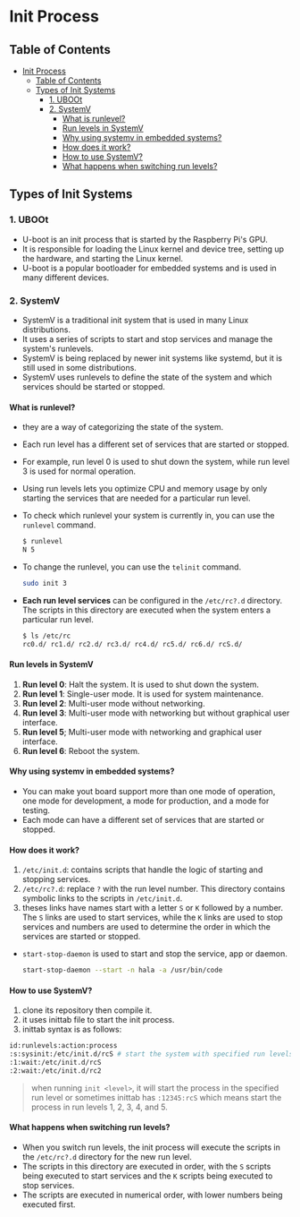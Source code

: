 # Init Process

## Table of Contents

- [Init Process](#init-process)
  - [Table of Contents](#table-of-contents)
  - [Types of Init Systems](#types-of-init-systems)
    - [1. UBOOt](#1-uboot)
    - [2. SystemV](#2-systemv)
      - [What is runlevel?](#what-is-runlevel)
      - [Run levels in SystemV](#run-levels-in-systemv)
      - [Why using systemv in embedded systems?](#why-using-systemv-in-embedded-systems)
      - [How does it work?](#how-does-it-work)
      - [How to use SystemV?](#how-to-use-systemv)
      - [What happens when switching run levels?](#what-happens-when-switching-run-levels)

## Types of Init Systems

### 1. UBOOt

- U-boot is an init process that is started by the Raspberry Pi's GPU.
- It is responsible for loading the Linux kernel and device tree, setting up the hardware, and starting the Linux kernel.
- U-boot is a popular bootloader for embedded systems and is used in many different devices.

### 2. SystemV

- SystemV is a traditional init system that is used in many Linux distributions.
- It uses a series of scripts to start and stop services and manage the system's runlevels.
- SystemV is being replaced by newer init systems like systemd, but it is still used in some distributions.
- SystemV uses runlevels to define the state of the system and which services should be started or stopped.

#### What is runlevel?

- they are a way of categorizing the state of the system.
- Each run level has a different set of services that are started or stopped.
- For example, run level 0 is used to shut down the system, while run level 3 is used for normal operation.
- Using run levels lets you optimize CPU and memory usage by only starting the services that are needed for a particular run level.
- To check which runlevel your system is currently in, you can use the `runlevel` command.

    ```bash
    $ runlevel 
    N 5
    ```

- To change the runlevel, you can use the `telinit` command.

    ```bash
    sudo init 3
    ```

- **Each run level services** can be configured in the `/etc/rc?.d` directory. The scripts in this directory are executed when the system enters a particular run level.

    ```bash
    $ ls /etc/rc
    rc0.d/ rc1.d/ rc2.d/ rc3.d/ rc4.d/ rc5.d/ rc6.d/ rcS.d/ 
    ```

#### Run levels in SystemV

1. **Run level 0**: Halt the system. It is used to shut down the system.
2. **Run level 1**: Single-user mode. It is used for system maintenance.
3. **Run level 2**: Multi-user mode without networking.
4. **Run level 3**: Multi-user mode with networking but without graphical user interface.
5. **Run level 5**; Multi-user mode with networking and graphical user interface.
6. **Run level 6**: Reboot the system.

#### Why using systemv in embedded systems?

- You can make yout board support more than one mode of operation, one mode for development, a mode for production, and a mode for testing.
- Each mode can have a different set of services that are started or stopped.

#### How does it work?

1. `/etc/init.d`: contains scripts that handle the logic of starting and stopping services.
2. `/etc/rc?.d`: replace `?` with the run level number. This directory contains symbolic links to the scripts in `/etc/init.d`.
3. theses links have names start with a letter `S` or `K` followed by a number. The `S` links are used to start services, while the `K` links are used to stop services and numbers are used to determine the order in which the services are started or stopped.

- `start-stop-daemon` is used to start and stop the service, app or daemon.

  ```bash
  start-stop-daemon --start -n hala -a /usr/bin/code
  ```

#### How to use SystemV?

1. clone its repository then compile it.
2. it uses inittab file to start the init process.
3. inittab syntax is as follows:

```bash
id:runlevels:action:process
:s:sysinit:/etc/init.d/rcS # start the system with specified run levels
:1:wait:/etc/init.d/rcS
:2:wait:/etc/init.d/rc2
```

>when running `init <level>`, it will start the process in the specified run level or sometimes inittab has `:12345:rcS` which means start the process in run levels 1, 2, 3, 4, and 5.

#### What happens when switching run levels?

- When you switch run levels, the init process will execute the scripts in the `/etc/rc?.d` directory for the new run level.
- The scripts in this directory are executed in order, with the `S` scripts being executed to start services and the `K` scripts being executed to stop services.
- The scripts are executed in numerical order, with lower numbers being executed first.
